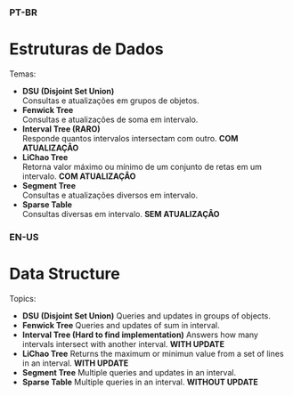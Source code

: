### PT-BR

# Estruturas de Dados
Temas:
* **DSU (Disjoint Set Union)**  
Consultas e atualizações em grupos de objetos.
* **Fenwick Tree**  
Consultas e atualizações de soma em intervalo.
* **Interval Tree (RARO)**  
Responde quantos intervalos intersectam com outro. **COM ATUALIZAÇÂO**
* **LiChao Tree**  
Retorna valor máximo ou mínimo de um conjunto de retas em um intervalo. **COM ATUALIZAÇÂO**
* **Segment Tree**  
Consultas e atualizações diversos em intervalo.
* **Sparse Table**  
Consultas diversas em intervalo. **SEM ATUALIZAÇÂO**

### EN-US

# Data Structure
Topics:
* **DSU (Disjoint Set Union)**
Queries and updates in groups of objects.
* **Fenwick Tree**
Queries and updates of sum in interval.
* **Interval Tree (Hard to find implementation)**
Answers how many intervals intersect with another interval. **WITH UPDATE**
* **LiChao Tree**
Returns the maximum or minimun value from a set of lines in an interval. **WITH UPDATE**
* **Segment Tree**
Multiple queries and updates in an interval.
* **Sparse Table**
Multiple queries in an interval. **WITHOUT UPDATE**
